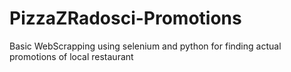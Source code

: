 # PizzaZRadosci-Promotions
Basic WebScrapping using selenium and python for finding actual promotions of local restaurant
